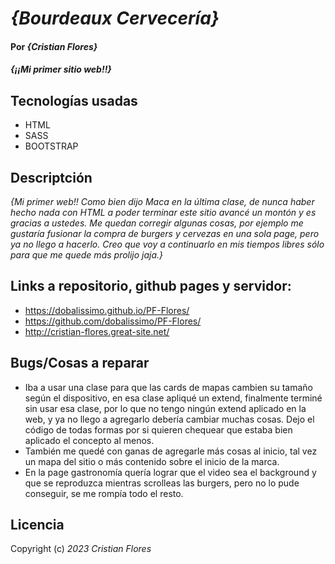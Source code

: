 # _{Bourdeaux Cervecería}_

#### Por _**{Cristian Flores}**_

#### _{¡¡Mi primer sitio web!!}_

## Tecnologías usadas

* HTML
* SASS
* BOOTSTRAP

## Descriptción

_{Mi primer web!! Como bien dijo Maca en la última clase, de nunca haber hecho nada con HTML a poder terminar este sitio avancé un montón y es gracias a ustedes. Me quedan corregir algunas cosas, por ejemplo me gustaría fusionar la compra de burgers y cervezas en una sola page, pero ya no llego a hacerlo. Creo que voy a continuarlo en mis tiempos libres sólo para que me quede más prolijo jaja.}_

## Links a repositorio, github pages y servidor:

* https://dobalissimo.github.io/PF-Flores/
* https://github.com/dobalissimo/PF-Flores/
* http://cristian-flores.great-site.net/

## Bugs/Cosas a reparar

* Iba a usar una clase para que las cards de mapas cambien su tamaño según el dispositivo, en esa clase apliqué un extend, finalmente terminé sin usar esa clase, por lo que no tengo ningún extend aplicado en la web, y ya no llego a agregarlo debería cambiar muchas cosas. Dejo el código de todas formas por si quieren chequear que estaba bien aplicado el concepto al menos.
* También me quedé con ganas de agregarle más cosas al inicio, tal vez un mapa del sitio o más contenido sobre el inicio de la marca. 
* En la page gastronomía  quería lograr que el video sea el background y que se reproduzca mientras scrolleas las burgers, pero no lo pude conseguir, se me rompía todo el resto.

## Licencia

Copyright (c) _2023_ _Cristian Flores_